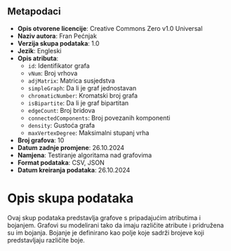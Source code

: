 ## Metapodaci

- **Opis otvorene licencije**: Creative Commons Zero v1.0 Universal
- **Naziv autora**: Fran Pećnjak
- **Verzija skupa podataka**: 1.0
- **Jezik**: Engleski
- **Opis atributa**:
  - `id`: Identifikator grafa
  - `vNum`: Broj vrhova
  - `adjMatrix`: Matrica susjedstva
  - `simpleGraph`: Da li je graf jednostavan
  - `chromaticNumber`: Kromatski broj grafa
  - `isBipartite`: Da li je graf bipartitan
  - `edgeCount`: Broj bridova
  - `connectedComponents`: Broj povezanih komponenti
  - `density`: Gustoća grafa
  - `maxVertexDegree`: Maksimalni stupanj vrha
- **Broj grafova**: 10
- **Datum zadnje promjene**: 26.10.2024
- **Namjena**: Testiranje algoritama nad grafovima
- **Format podataka**: CSV, JSON
- **Datum kreiranja podataka**: 26.10.2024

# Opis skupa podataka

Ovaj skup podataka predstavlja grafove s pripadajućim atributima i bojanjem. Grafovi su modelirani tako da imaju različite atribute i pridružena su im bojanja. Bojanje je definirano kao polje koje sadrži brojeve koji predstavljaju različite boje.
